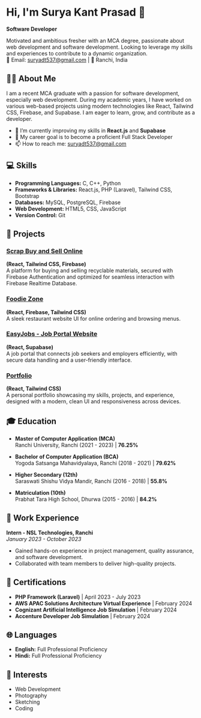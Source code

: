 # Hi, I'm Surya Kant Prasad 👋  
**Software Developer**

Motivated and ambitious fresher with an MCA degree, passionate about web development and software development. Looking to leverage my skills and experiences to contribute to a dynamic organization.  
📧 Email: suryadt537@gmail.com | 📍 Ranchi, India

## 🙋‍♂️ About Me
I am a recent MCA graduate with a passion for software development, especially web development. During my academic years, I have worked on various web-based projects using modern technologies like React, Tailwind CSS, Firebase, and Supabase. I am eager to learn, grow, and contribute as a developer.

- 🌱 I’m currently improving my skills in **React.js** and **Supabase**
- 🎯 My career goal is to become a proficient Full Stack Developer
- 📫 How to reach me: [suryadt537@gmail.com](mailto:suryadt537@gmail.com)

## 💻 Skills
- **Programming Languages:** C, C++, Python
- **Frameworks & Libraries:** React.js, PHP (Laravel), Tailwind CSS, Bootstrap
- **Databases:** MySQL, PostgreSQL, Firebase
- **Web Development:** HTML5, CSS, JavaScript
- **Version Control:** Git

## 🚀 Projects

### [Scrap Buy and Sell Online](https://rescrap07.netlify.app/)
**(React, Tailwind CSS, Firebase)**  
A platform for buying and selling recyclable materials, secured with Firebase Authentication and optimized for seamless interaction with Firebase Realtime Database.  

### [Foodie Zone](https://foodie-zones.netlify.app/)
**(React, Firebase, Tailwind CSS)**  
A sleek restaurant website UI for online ordering and browsing menus.

### [EasyJobs - Job Portal Website](https://easyjobs07.netlify.app/)
**(React, Supabase)**  
A job portal that connects job seekers and employers efficiently, with secure data handling and a user-friendly interface.

### [Portfolio](https://surya-portfolio-07.netlify.app/)
**(React, Tailwind CSS)**  
A personal portfolio showcasing my skills, projects, and experience, designed with a modern, clean UI and responsiveness across devices.

## 🎓 Education

- **Master of Computer Application (MCA)**  
  Ranchi University, Ranchi (2021 - 2023) | **76.25%**
  
- **Bachelor of Computer Application (BCA)**  
  Yogoda Satsanga Mahavidyalaya, Ranchi (2018 - 2021) | **79.62%**

- **Higher Secondary (12th)**  
  Saraswati Shishu Vidya Mandir, Ranchi (2016 - 2018) | **55.8%**

- **Matriculation (10th)**  
  Prabhat Tara High School, Dhurwa (2015 - 2016) | **84.2%**

## 💼 Work Experience

**Intern - NSL Technologies, Ranchi**  
*January 2023 - October 2023*  
- Gained hands-on experience in project management, quality assurance, and software development.  
- Collaborated with team members to deliver high-quality projects.  

## 📜 Certifications

- **PHP Framework (Laravel)** | April 2023 - July 2023  
- **AWS APAC Solutions Architecture Virtual Experience** | February 2024  
- **Cognizant Artificial Intelligence Job Simulation** | February 2024  
- **Accenture Developer Job Simulation** | February 2024  

## 🌐 Languages
- **English:** Full Professional Proficiency  
- **Hindi:** Full Professional Proficiency  

## 🎨 Interests
- Web Development  
- Photography  
- Sketching  
- Coding  

